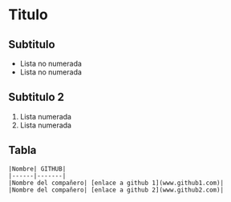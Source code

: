# Titulo
## Subtitulo

- Lista no numerada
- Lista no numerada
## Subtitulo 2
1. Lista numerada
1. Lista numerada

## Tabla

	|Nombre| GITHUB|
	|------|-------|
	|Nombre del compañero| [enlace a github 1](www.github1.com)|
	|Nombre del compañero| [enlace a github 2](www.github2.com)|
